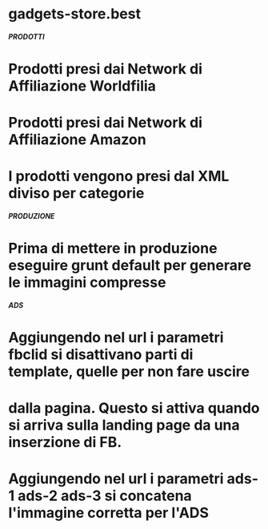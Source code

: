 # gadgets-store.best

##### PRODOTTI #####
# Prodotti presi dai Network di Affiliazione Worldfilia
# Prodotti presi dai Network di Affiliazione Amazon
# I prodotti vengono presi dal XML diviso per categorie

##### PRODUZIONE #####
# Prima di mettere in produzione eseguire grunt default per generare le immagini compresse

##### ADS #####
# Aggiungendo nel url i parametri fbclid si disattivano parti di template, quelle per non fare uscire
# dalla pagina. Questo si attiva quando si arriva sulla landing page da una inserzione di FB.
# Aggiungendo nel url i parametri ads-1 ads-2 ads-3 si concatena l'immagine corretta per l'ADS
